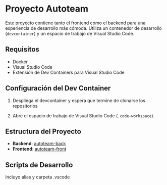# Proyecto Autoteam

Este proyecto contiene tanto el frontend como el backend para una experiencia de desarrollo más cómoda. Utiliza un contenedor de desarrollo (`devcontainer`) y un espacio de trabajo de Visual Studio Code.

## Requisitos

- Docker
- Visual Studio Code
- Extensión de Dev Containers para Visual Studio Code

## Configuración del Dev Container

1. Despliega el devcontainer y espera que termine de clonarse los repositorios

2. Abre el espacio de trabajo de Visual Studio Code (`.code-workspace`).

## Estructura del Proyecto

- **Backend**: [autoteam-back](https://github.com/flachica/autoteam-back)
- **Frontend**: [autoteam-front](https://github.com/flachica/autoteam-front)

## Scripts de Desarrollo

Incluyo alias y carpeta .vscode
